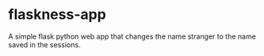 # flaskness-app

A simple flask python web app that changes the name stranger to the name saved in the sessions.
